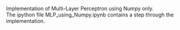Implementation of Multi-Layer Perceptron using Numpy only.<br>
The ipython file MLP_using_Numpy.ipynb contains a step through the implementation.
